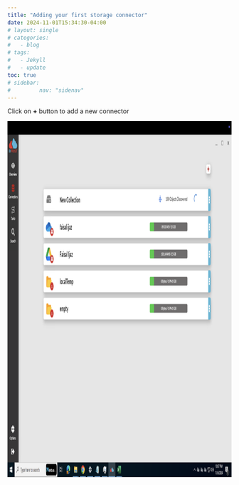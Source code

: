 ```yaml
---
title: "Adding your first storage connector"
date: 2024-11-01T15:34:30-04:00
# layout: single
# categories:
#   - blog
# tags:
#   - Jekyll
#   - update
toc: true
# sidebar:
#         nav: "sidenav"
---
```


Click on **+** button to add a new connector

<img src="/assets/images/connectorScreen.png" alt="Unblock Installer" width="650" height="800"/>